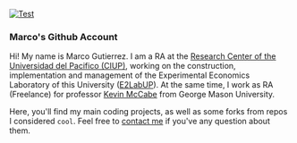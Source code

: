 [![Test](https://drive.google.com/file/d/1BKcdZqp2KYHzQFutWLSmSz6Q0Ftev1sr/preview)](https://drive.google.com/file/d/1BKcdZqp2KYHzQFutWLSmSz6Q0Ftev1sr/preview)

### Marco's Github Account

Hi! My name is Marco Gutierrez. I am a RA at the [Research Center of the Universidad del Pacifico (CIUP)](http://www.google.com/url?q=http%3A%2F%2Fwww.up.edu.pe%2Fen%2Fresearch-areas-centers%2Fciup%2FPaginas%2Fdefault.aspx&sa=D&sntz=1&usg=AFQjCNH73HZJ2zE67i59Rkj4tM9JZ1oi9g), working on the construction, implementation and management of the Experimental Economics Laboratory of this University ([E2LabUP](https://e2lab.up.edu.pe/)). At the same time, I work as RA (Freelance) for professor [Kevin McCabe](https://www.google.com/url?q=https%3A%2F%2Feconomics.gmu.edu%2Fpeople%2Fkmccabe&sa=D&sntz=1&usg=AFQjCNEuPbdIgo_YUxWv-1Sil04Faadgaw) from George Mason University.

Here, you'll find my main coding projects, as well as some forks from repos I considered `cool`. Feel free to [contact me](mailto:ma.gutierrezch@up.edu.pe) if you've any question about them.

<!--
**mgutierrezc/mgutierrezc** is a ✨ _special_ ✨ repository because its `README.md` (this file) appears on your GitHub profile.

Here are some ideas to get you started:

- 🔭 I’m currently working on ...
- 🌱 I’m currently learning ...
- 👯 I’m looking to collaborate on ...
- 🤔 I’m looking for help with ...
- 💬 Ask me about ...
- 📫 How to reach me: ...
- 😄 Pronouns: ...
- ⚡ Fun fact: ...
-->
